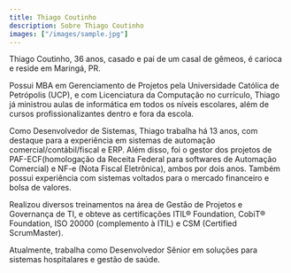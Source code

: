 ```yaml
---
title: Thiago Coutinho
description: Sobre Thiago Coutinho
images: ["/images/sample.jpg"]
---
```


Thiago Coutinho, 36 anos, casado e pai de um casal de gêmeos, é carioca e reside em Maringá, PR.

Possui MBA em Gerenciamento de Projetos pela Universidade Católica de Petrópolis (UCP), e com Licenciatura da Computação no currículo, Thiago já ministrou aulas de informática em todos os níveis escolares, além de cursos profissionalizantes dentro e fora da escola.

Como Desenvolvedor de Sistemas, Thiago trabalha há 13 anos, com destaque para a experiência em sistemas de automação comercial/contábil/fiscal e ERP. Além disso, foi o gestor dos projetos de PAF-ECF(homologação da Receita Federal para softwares de Automação Comercial) e NF-e (Nota Fiscal Eletrônica), ambos por dois anos. Também possui experiência com sistemas voltados para o mercado financeiro e bolsa de valores.

Realizou diversos treinamentos na área de Gestão de Projetos e Governança de TI, e obteve as certificações ITIL® Foundation, CobiT® Foundation, ISO 20000 (complemento à ITIL) e CSM (Certified ScrumMaster).

Atualmente, trabalha como Desenvolvedor Sênior em soluções para sistemas hospitalares e gestão de saúde.